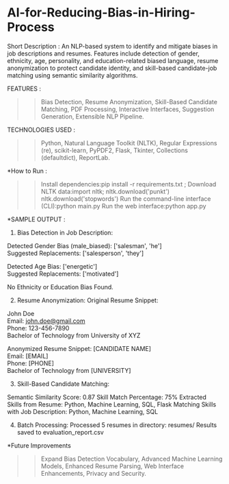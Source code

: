# AI-for-Reducing-Bias-in-Hiring-Process

Short Description :
An NLP-based system to identify and mitigate biases in job descriptions and resumes. Features include detection of gender, ethnicity, age, personality, and education-related biased language, resume anonymization to protect candidate identity, and skill-based candidate-job matching using semantic similarity algorithms.

FEATURES :
  >>Bias Detection,
  >>Resume Anonymization,
  >>Skill-Based Candidate Matching,
  >>PDF Processing,
  >>Interactive Interfaces,
  >>Suggestion Generation,
  >>Extensible NLP Pipeline.

TECHNOLOGIES USED :
  >>Python,
  >>Natural Language Toolkit (NLTK),
  >>Regular Expressions (re),
  >>scikit-learn,
  >>PyPDF2,
  >>Flask,
  >>Tkinter,
  >>Collections (defaultdict),
  >>ReportLab.

*How to Run :
  >>Install dependencies:pip install -r requirements.txt ;
  >>Download NLTK data:import nltk;
                       nltk.download('punkt')
                       nltk.download('stopwords')
  >>Run the command-line interface (CLI):python main.py
  >>Run the web interface:python app.py

*SAMPLE OUTPUT :
1. Bias Detection in Job Description:

Detected Gender Bias (male_biased): ['salesman', 'he']  
Suggested Replacements: ['salesperson', 'they']  

Detected Age Bias: ['energetic']  
Suggested Replacements: ['motivated']  

No Ethnicity or Education Bias Found.

2. Resume Anonymization:
Original Resume Snippet:

John Doe  
Email: john.doe@gmail.com  
Phone: 123-456-7890  
Bachelor of Technology from University of XYZ  

Anonymized Resume Snippet:
[CANDIDATE NAME]  
Email: [EMAIL]  
Phone: [PHONE]  
Bachelor of Technology from [UNIVERSITY]  

3. Skill-Based Candidate Matching:

Semantic Similarity Score: 0.87
Skill Match Percentage: 75%
Extracted Skills from Resume: Python, Machine Learning, SQL, Flask
Matching Skills with Job Description: Python, Machine Learning, SQL

4. Batch Processing:
Processed 5 resumes in directory: resumes/
Results saved to evaluation_report.csv

*Future Improvements
 >>Expand Bias Detection Vocabulary,
 >>Advanced Machine Learning Models,
 >>Enhanced Resume Parsing,
 >>Web Interface Enhancements,
 >>Privacy and Security.





